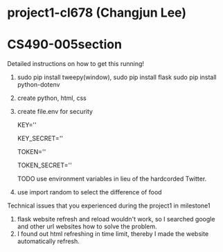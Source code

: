 # project1-cl678 (Changjun Lee)
# CS490-005section

Detailed instructions on how to get this running!

1. sudo pip install tweepy(window), 
   sudo pip install flask
   sudo pip install python-dotenv
   
2. create python, html, css

3. create file.env for security
    
    KEY=''
    
    KEY_SECRET=''
    
    TOKEN=''
    
    TOKEN_SECRET=''
 
    TODO use environment variables in lieu of the hardcorded Twitter.
    
 4. use import random to select the difference of food

Technical issues that you experienced during the project1 in milestone1

1. flask website refresh and reload wouldn't work, so I searched google and other url websites how to solve the problem.
2. I found out html refreshing in time limit, thereby I made the website automatically refresh.


